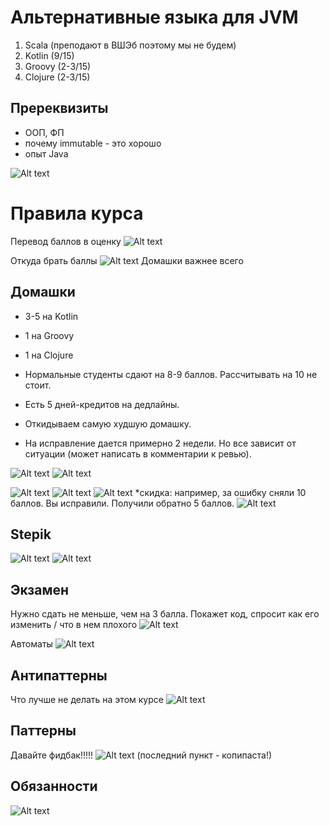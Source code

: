 

# Альтернативные языка для JVM
1. Scala (преподают в ВШЭб поэтому мы не будем)
2. Kotlin (9/15)
3. Groovy (2-3/15)
4. Clojure (2-3/15)

## Пререквизиты 
* ООП, ФП
* почему immutable - это хорошо
* опыт Java

![Alt text](image-1.png)

# Правила курса 
Перевод баллов в оценку
![Alt text](image-2.png)

Откуда брать баллы
![Alt text](image-3.png)
 Домашки важнее всего

## Домашки 
* 3-5 на Kotlin
* 1 на Groovy
* 1 на Clojure

* Нормальные студенты сдают на 8-9 баллов. Рассчитывать на 10 не стоит.
* Есть 5 дней-кредитов на дедлайны.
* Откидываем самую худшую домашку.
* На исправление дается примерно 2 недели. Но все зависит от ситуации (может написать в комментарии к ревью).

![Alt text](image-4.png)
![Alt text](image-9.png)

![Alt text](image-10.png)
![Alt text](image-11.png)
![Alt text](image-12.png)
*скидка: например, за ошибку сняли 10 баллов. Вы исправили. Получили обратно 5 баллов.
![Alt text](image-13.png)

## Stepik
![Alt text](image-5.png)
![Alt text](image-8.png)

## Экзамен
Нужно сдать не меньше, чем на 3 балла.
Покажет код, спросит как его изменить / что в нем плохого
![Alt text](image-6.png)

Автоматы 
![Alt text](image-7.png)

## Антипаттерны
Что лучше не делать на этом курсе
![Alt text](image-14.png)
## Паттерны 
Давайте фидбак!!!!!
![Alt text](image-15.png)
(последний пункт - копипаста!)

## Обязанности
![Alt text](image-16.png)